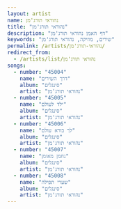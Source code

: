 ```yaml
---
layout: artist
name: נהוראי תורג'מן
title: "נהוראי תורג'מן"
description: "דף האמן נהוראי תורג'מן"
keywords: "שירים, מוזיקה, נהוראי תורג'מן"
permalink: /artists/נהוראי-תורג'מן/
redirect_from:
  - /artists/list/נהוראי תורג'מן
songs:
  - number: "45004"
    name: "דרך השירים"
    album: "סינגלים"
    artist: "נהוראי תורג'מן"
  - number: "45005"
    name: "ילד לעולם"
    album: "סינגלים"
    artist: "נהוראי תורג'מן"
  - number: "45006"
    name: "לך בורא עולם"
    album: "סינגלים"
    artist: "נהוראי תורג'מן"
  - number: "45007"
    name: "נחמן מאומן"
    album: "סינגלים"
    artist: "נהוראי תורג'מן"
  - number: "45008"
    name: "שערי תפילה"
    album: "סינגלים"
    artist: "נהוראי תורג'מן"
---
```

